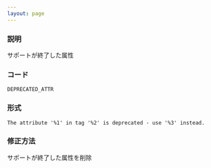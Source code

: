 ```yaml
---
layout: page
---
```


### 説明

サポートが終了した属性

### コード

    DEPRECATED_ATTR

### 形式

    The attribute '%1' in tag '%2' is deprecated - use '%3' instead.

### 修正方法

サポートが終了した属性を削除
